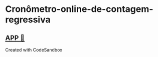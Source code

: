 # Cronômetro-online-de-contagem-regressiva
## <a href="https://humb9p.csb.app/" target="_blank"> APP 🚀 </a>


Created with CodeSandbox
